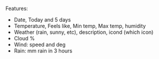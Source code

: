 Features:

-   Date, Today and 5 days
-   Temperature, Feels like, Min temp, Max temp, humidity
-   Weather (rain, sunny, etc), description, icond (which icon)
-   Cloud %
-   Wind: speed and deg
-   Rain: mm rain in 3 hours
